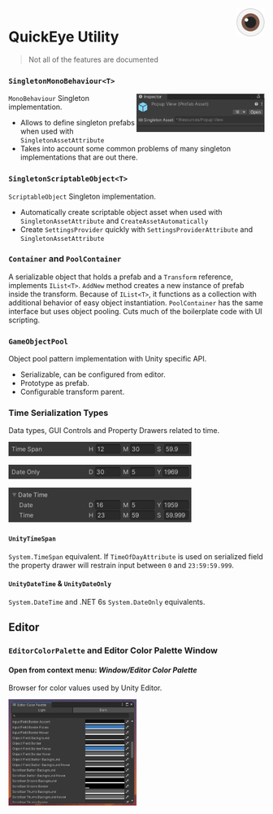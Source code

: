 <img src="Documentation~/eyeLogo.png" align="right" width="11%" />

# QuickEye Utility
> Not all of the features are documented

### `SingletonMonoBehaviour<T>`


<img  src="Documentation~/PrefabLabel.png"  align="right" width="50%">

`MonoBehaviour` Singleton implementation.
* Allows to define singleton prefabs when used with `SingletonAssetAttribute`
* Takes into account some common problems of many singleton implementations that are out there.

### `SingletonScriptableObject<T>`

`ScriptableObject` Singleton implementation.

* Automatically create scriptable object asset when used with `SingletonAssetAttribute` and `CreateAssetAutomatically`
* Create `SettingsProvider` quickly with `SettingsProviderAttribute` and `SingletonAssetAttribute`

### `Container` and `PoolContainer`

A serializable object that holds a prefab and a `Transform` reference, implements `IList<T>`.
`AddNew` method creates a new instance of prefab inside the transform. Because of `IList<T>`, it functions as a
collection with additional behavior of easy object instantiation.
`PoolContainer` has the same interface but uses object pooling. Cuts much of the boilerplate code with UI scripting.

### `GameObjectPool`

Object pool pattern implementation with Unity specific API.

* Serializable, can be configured from editor.
* Prototype as prefab.
* Configurable transform parent.

### Time Serialization Types

Data types, GUI Controls and Property Drawers related to time.

![](Documentation~/TimeSpan.png)

![](Documentation~/DateOnly.png)

![](Documentation~/DateTime.png)

#### `UnityTimeSpan`

`System.TimeSpan` equivalent. If `TimeOfDayAttribute` is used on serialized field the property drawer will restrain input between `0` and `23:59:59.999`. 

####  `UnityDateTime` & `UnityDateOnly`

`System.DateTime` and .NET 6s `System.DateOnly` equivalents.

## Editor

### `EditorColorPalette` and Editor Color Palette Window
#### Open from context menu: _Window/Editor Color Palette_

Browser for color values used by Unity Editor. 

<img  src="Documentation~/EditorColorPalette.png" width="50%">
